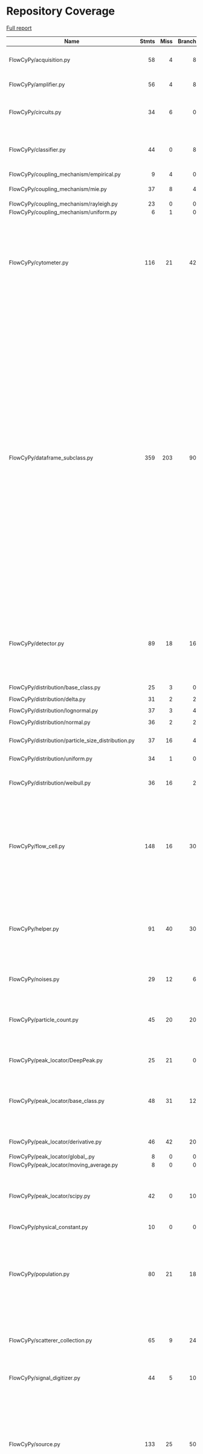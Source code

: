 # Repository Coverage

[Full report](https://htmlpreview.github.io/?https://github.com/MartinPdeS/FlowCyPy/blob/python-coverage-comment-action-data/htmlcov/index.html)

| Name                                                  |    Stmts |     Miss |   Branch |   BrPart |   Cover |   Missing |
|------------------------------------------------------ | -------: | -------: | -------: | -------: | ------: | --------: |
| FlowCyPy/acquisition.py                               |       58 |        4 |        8 |        2 |     91% |44, 145, 179-185 |
| FlowCyPy/amplifier.py                                 |       56 |        4 |        8 |        4 |     88% |68, 74, 129, 134 |
| FlowCyPy/circuits.py                                  |       34 |        6 |        0 |        0 |     82% |21, 104-106, 117-125 |
| FlowCyPy/classifier.py                                |       44 |        0 |        8 |        4 |     92% |32->35, 74->78, 121->125, 172->176 |
| FlowCyPy/coupling\_mechanism/empirical.py             |        9 |        4 |        0 |        0 |     56% |     39-47 |
| FlowCyPy/coupling\_mechanism/mie.py                   |       37 |        8 |        4 |        2 |     76% |62, 118-160 |
| FlowCyPy/coupling\_mechanism/rayleigh.py              |       23 |        0 |        0 |        0 |    100% |           |
| FlowCyPy/coupling\_mechanism/uniform.py               |        6 |        1 |        0 |        0 |     83% |        40 |
| FlowCyPy/cytometer.py                                 |      116 |       21 |       42 |        8 |     77% |122, 283->294, 297, 299->302, 364-387, 403->exit, 433, 435, 438-441 |
| FlowCyPy/dataframe\_subclass.py                       |      359 |      203 |       90 |        8 |     38% |27-33, 49-58, 90-110, 145-160, 258-284, 321-334, 352, 371-386, 425-461, 529-549, 597->600, 609, 610->exit, 649-696, 709-734, 747, 762-763, 773->exit, 808, 864-865, 907, 919-952, 957, 969-978, 994, 1005-1011, 1015, 1027-1036 |
| FlowCyPy/detector.py                                  |       89 |       18 |       16 |        5 |     74% |104, 126, 148, 168, 188, 237-255, 347, 365, 383, 402 |
| FlowCyPy/distribution/base\_class.py                  |       25 |        3 |        0 |        0 |     88% |32, 36, 65 |
| FlowCyPy/distribution/delta.py                        |       31 |        2 |        2 |        1 |     91% |   74, 104 |
| FlowCyPy/distribution/lognormal.py                    |       37 |        3 |        4 |        2 |     88% |90, 92, 124 |
| FlowCyPy/distribution/normal.py                       |       36 |        2 |        2 |        1 |     92% |   89, 128 |
| FlowCyPy/distribution/particle\_size\_distribution.py |       37 |       16 |        4 |        0 |     51% |86-94, 120-130, 133 |
| FlowCyPy/distribution/uniform.py                      |       34 |        1 |        0 |        0 |     97% |       117 |
| FlowCyPy/distribution/weibull.py                      |       36 |       16 |        2 |        0 |     53% |28, 32, 36, 57-62, 79, 102-112, 115 |
| FlowCyPy/flow\_cell.py                                |      148 |       16 |       30 |        6 |     84% |114-120, 125, 290->293, 300, 341, 366-374, 428->432, 489->492 |
| FlowCyPy/helper.py                                    |       91 |       40 |       30 |        8 |     54% |38, 42, 46, 116-121, 124-127, 130, 132->135, 160-203, 235 |
| FlowCyPy/noises.py                                    |       29 |       12 |        6 |        1 |     51% |4, 65-67, 78, 82-89 |
| FlowCyPy/particle\_count.py                           |       45 |       20 |       20 |        4 |     51% |30-31, 41, 64-72, 101-104, 110, 115-120, 127 |
| FlowCyPy/peak\_locator/DeepPeak.py                    |       25 |       21 |        0 |        0 |     16% |69-73, 119-152 |
| FlowCyPy/peak\_locator/base\_class.py                 |       48 |       31 |       12 |        0 |     28% |33-43, 51, 67-87, 103-132, 150-153, 157-163 |
| FlowCyPy/peak\_locator/derivative.py                  |       46 |       42 |       20 |        0 |      6% |49-53, 83-137 |
| FlowCyPy/peak\_locator/global\_.py                    |        8 |        0 |        0 |        0 |    100% |           |
| FlowCyPy/peak\_locator/moving\_average.py             |        8 |        0 |        0 |        0 |    100% |           |
| FlowCyPy/peak\_locator/scipy.py                       |       42 |        0 |       10 |        4 |     92% |104->112, 115->122, 129->134, 134->139 |
| FlowCyPy/physical\_constant.py                        |       10 |        0 |        0 |        0 |    100% |           |
| FlowCyPy/population.py                                |       80 |       21 |       18 |        5 |     69% |46-47, 50, 79-80, 83, 145, 227-231, 253-255, 281, 291, 301, 340-349 |
| FlowCyPy/scatterer\_collection.py                     |       65 |        9 |       24 |        5 |     80% |64, 121, 139, 143, 150-155, 209 |
| FlowCyPy/signal\_digitizer.py                         |       44 |        5 |       10 |        4 |     83% |92-93, 116, 125, 145 |
| FlowCyPy/source.py                                    |      133 |       25 |       50 |       14 |     77% |36, 44, 56, 62-68, 76, 88, 91, 96-108, 177, 216, 218, 265, 319, 321, 325, 327, 381, 387 |
| FlowCyPy/triggered\_acquisition.py                    |       38 |       13 |       10 |        0 |     60% |30, 46-48, 102-121 |
| FlowCyPy/units.py                                     |       26 |        0 |        4 |        0 |    100% |           |
| FlowCyPy/utils.py                                     |       56 |       56 |       14 |        0 |      0% |     1-134 |
|                                             **TOTAL** | **2009** |  **623** |  **448** |   **88** | **64%** |           |


## Setup coverage badge

Below are examples of the badges you can use in your main branch `README` file.

### Direct image

[![Coverage badge](https://raw.githubusercontent.com/MartinPdeS/FlowCyPy/python-coverage-comment-action-data/badge.svg)](https://htmlpreview.github.io/?https://github.com/MartinPdeS/FlowCyPy/blob/python-coverage-comment-action-data/htmlcov/index.html)

This is the one to use if your repository is private or if you don't want to customize anything.

### [Shields.io](https://shields.io) Json Endpoint

[![Coverage badge](https://img.shields.io/endpoint?url=https://raw.githubusercontent.com/MartinPdeS/FlowCyPy/python-coverage-comment-action-data/endpoint.json)](https://htmlpreview.github.io/?https://github.com/MartinPdeS/FlowCyPy/blob/python-coverage-comment-action-data/htmlcov/index.html)

Using this one will allow you to [customize](https://shields.io/endpoint) the look of your badge.
It won't work with private repositories. It won't be refreshed more than once per five minutes.

### [Shields.io](https://shields.io) Dynamic Badge

[![Coverage badge](https://img.shields.io/badge/dynamic/json?color=brightgreen&label=coverage&query=%24.message&url=https%3A%2F%2Fraw.githubusercontent.com%2FMartinPdeS%2FFlowCyPy%2Fpython-coverage-comment-action-data%2Fendpoint.json)](https://htmlpreview.github.io/?https://github.com/MartinPdeS/FlowCyPy/blob/python-coverage-comment-action-data/htmlcov/index.html)

This one will always be the same color. It won't work for private repos. I'm not even sure why we included it.

## What is that?

This branch is part of the
[python-coverage-comment-action](https://github.com/marketplace/actions/python-coverage-comment)
GitHub Action. All the files in this branch are automatically generated and may be
overwritten at any moment.